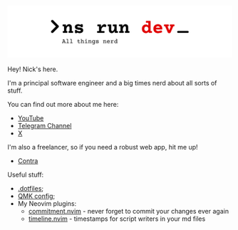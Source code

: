 ![Logo](./assets/GitHub.png)

Hey! Nick's here.

I'm a principal software engineer and a big times nerd about all sorts of stuff.

You can find out more about me here:
- [YouTube](https://youtube.com/@NSKriabinDev)
- [Telegram Channel](https://t.me/nick_skriabeen)
- [X](https://x.com/nick_skriabin)

I'm also a freelancer, so if you need a robust web app, hit me up!
- [Contra](https://contra.com/nick_skriabin_a0upqrro)

Useful stuff:
- [.dotfiles](https://github.com/nick-skriabin/dotfiles);
- [QMK config](https://github.com/nick-skriabin/qmk-config);
- My Neovim plugins:
  * [commitment.nvim](https://github.com/nick-skriabin/commitment.nvim) - never forget to commit your changes ever again
  * [timeline.nvim](https://github.com/nick-skriabin/timeline.nvim) - timestamps for script writers in your md files
